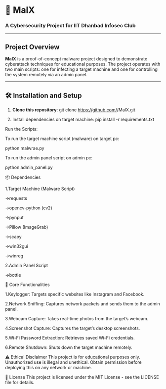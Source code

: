 # 🚀 MalX
### A Cybersecurity Project for IIT Dhanbad Infosec Club

---

## Project Overview
**MalX** is a proof-of-concept malware project designed to demonstrate cyberattack techniques for educational purposes. The project operates with two main scripts: one for infecting a target machine and one for controlling the system remotely via an admin panel.

---

## 🛠️ Installation and Setup

1. **Clone this repository**:
  git clone https://github.com/<your-username>/MalX.git

2. Install dependencies on target machine:
pip install -r requirements.txt  

Run the Scripts:

To run the target machine script (malware) on target pc:

python malwrae.py

To run the admin panel script on admin pc:

python admin_panel.py

📦 Dependencies

1.Target Machine (Malware Script)

 ->requests
 
 ->opencv-python (cv2)
 
 ->pynput
 
 ->Pillow (ImageGrab)
 
 ->scapy
 
 ->win32gui
 
 ->winreg

2.Admin Panel Script

  ->bottle

🌟 Core Functionalities

1.Keylogger: Targets specific websites like Instagram and Facebook.

2.Network Sniffing: Captures network packets and sends them to the admin panel.

3.Webcam Capture: Takes real-time photos from the target’s webcam.

4.Screenshot Capture: Captures the target’s desktop screenshots.

5.Wi-Fi Password Extraction: Retrieves saved Wi-Fi credentials.

6.Remote Shutdown: Shuts down the target machine remotely.


⚠️ Ethical Disclaimer
This project is for educational purposes only. Unauthorized use is illegal and unethical. Obtain permission before deploying this on any network or machine.

📄 License
This project is licensed under the MIT License - see the LICENSE file for details.
